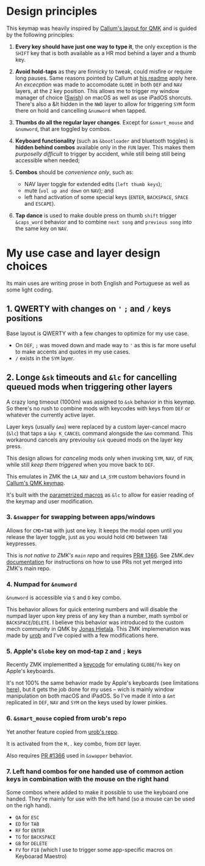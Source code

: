 # Design principles

This keymap was heavily inspired by [Callum's layout for QMK](https://github.com/qmk/qmk_firmware/blob/master/users/callum/readme.md) and is guided by the following principles:

01. **Every key should have just one way to type it**, the only exception is the `SHIFT` key that is both available as a HR mod behind a layer and a thumb key.

02. **Avoid hold-taps** as they are finnicky to tweak, could misfire or require long pauses. Same reasons pointed by Callum at [his readme](https://github.com/qmk/qmk_firmware/blob/master/users/callum/readme.md) apply here. An *excecption* was made to accomodate `GLOBE` in both `DEF` and `NAV` layers, at the `Z` key position. This allows me to trigger my window manager of choice ([Swish](https://highlyopinionated.co/swish/)) on macOS as well as use iPadOS shorcuts. There's also a &lt hidden in the `NWD` layer to allow for triggering `SYM` form there on hold and cancelling `&numword` when tapped.
    
03. **Thumbs do all the regular layer changes**. Except for `&smart_mouse` and `&numword`, that are toggled by combos.

04. **Keyboard functionality** (such as `&bootloader` and bluetooth toggles) is **hidden behind combos** available only in the `FUN` layer. This makes them *purposelly difficult* to trigger by accident, while still being still being accessible when needed;

05. **Combos** should be *convenience only*, such as:
    - NAV layer toggle for extended edits (`left thumb keys`);
    - mute (`vol up and down` on `NAV`); and
    - left hand activation of some special keys (`ENTER`, `BACKSPACE`, `SPACE` and `ESCAPE`).

06. **Tap dance** is used to make double press on thumb `shift` trigger `&caps_word` behavior and to combine `next song` and `previous song` into the same key on `NAV`.

# My use case and layer design choices

Its main uses are writing prose in both English and Portuguese as well as some light coding.

## 1. QWERTY with changes on `'` `;` and `/` keys positions

Base layout is QWERTY with a few changes to optimize for my use case.

- On `DEF`, `;` was moved down and made way to `'` as this is far more useful to make accents and quotes in my use cases. 
- `/` exists in the `SYM` layer.

## 2. Longe `&sk` timeouts and `&lc` for cancelling queued mods when triggering other layers

A crazy long timeout (1000m) was assigned to `&sk` behavior in this keymap. So there's no rush to combine mods with keycodes with keys from `DEF` or whatever the currently active layer.

Layer keys (usually `&mo`) were replaced by a custom layer-cancel macro (`&lc`) that taps a `&kp K_CANCEL` command alongside the `&mo` command. This workaround cancels any previoulsy `&sk` queued mods on the layer key press.

This design allows for _canceling_ mods only when invoking `SYM`, `NAV`, of `FUN`, while still _keep them triggered_ when you move back to `DEF`.

This emulates in ZMK the `LA_NAV` and `LA_SYM` custom behaviors found in [Callum's QMK keymap](https://github.com/qmk/qmk_firmware/blob/master/users/callum/readme.md).

It's built with the [parametrized macros](https://zmk.dev/docs/behaviors/macros#parameterized-macros) as `&lc` to allow for easier reading of the keymap and user modification.

### 3. `&swapper` for swapping between apps/windows

Allows for `CMD+TAB` with just one key. It keeps the modal open until you release the layer toggle, just as you would hold `CMD` between `TAB` keypresses.

This is *not native to ZMK's `main` repo* and requires [PR# 1366](https://github.com/zmkfirmware/zmk/pull/1366). See ZMK.dev [documentation](https://zmk.dev/docs/features/beta-testing) for instructions on how to use PRs not yet merged into ZMK's main repo.

### 4. Numpad for `&numword`

`&numword` is accessible via `S` and `D` key combo. 

This behavior allows for quick entering numbers and will disable the numpad layer upon key press of any key than a number, math symbol or `BACKSPACE`/`DELETE`. I believe this behavior was introduced to the custom mech community in QMK by [Jonas Hietala](https://www.jonashietala.se/blog/2022/09/06/the_current_t-34_keyboard_layout/#numword). This ZMK implemenation was made by [urob](https://github.com/urob/zmk-config#numword) and I've copied with a few modifications here.

### 5. Apple's `Globe` key on mod-tap `Z` and `;` keys

Recently ZMK implementted a [keycode](https://zmk.dev/docs/codes#application-controls) for emulating `GLOBE`/`fn` key on Apple's keyboards. 

It's not 100% the same behavior made by Apple's keyboards (see limitations [here](https://github.com/zmkfirmware/zmk/pull/1938#issuecomment-1744579039)), but it gets the job done for my uses – wich is mainly window manipulation on both macOS and iPadOS. So I've made it into a `&mt` replicated in `DEF`, `NAV` and `SYM` on the keys used by lower pinkies.

### 6. `&smart_mouse` copied from urob's repo

Yet another feature copied from [urob's repo](https://github.com/urob/zmk-config?tab=readme-ov-file#smart-mouse).

It is activated from the `M,.` key combo, from `DEF` layer.

Also requires [PR #1366](https://github.com/zmkfirmware/zmk/pull/1366) used in `&swapper` behavior.

### 7. Left hand combos for one handed use of common action keys in combination with the mouse on the right hand

Some combos where added to make it possible to use the keyboard one handed. They're mainly for use with the left hand (so a mouse can be used on the righ hand).

- `QA` for `ESC`
- `ED` for `TAB`
- `RF` for `ENTER`
- `TG` for `BACKSPACE`
- `GB` for `DELETE`
- `FV` for `F18` (which I use to trigger some app-specific macros on Keyboarad Maestro)